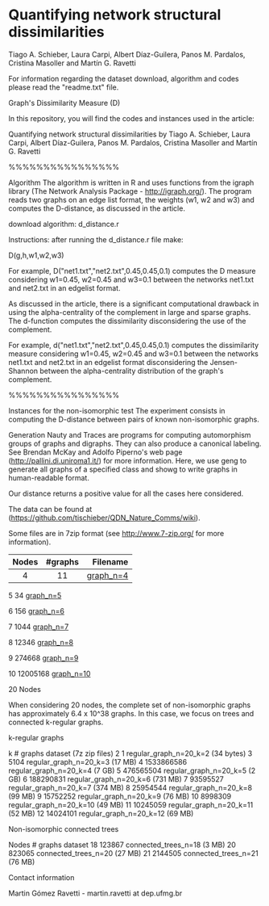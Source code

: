 # Quantifying network structural dissimilarities 

Tiago A. Schieber, Laura Carpi, Albert Díaz-Guilera, Panos M. Pardalos, Cristina Masoller and Martín G. Ravetti

For information regarding the dataset download, algorithm and codes please read the "readme.txt" file.

Graph's Dissimilarity Measure  (D)


In this repository, you will find the codes and instances used in the article:

Quantifying network structural dissimilarities by Tiago A. Schieber, Laura Carpi, Albert Díaz-Guilera, Panos M. Pardalos, Cristina Masoller and Martín G. Ravetti


%%%%%%%%%%%%%%%%

Algorithm
The algorithm is written in R and uses functions from the igraph library (The Network Analysis Package - http://igraph.org/). The program reads two graphs on an edge list format, the weights (w1, w2 and w3) and computes the D-distance, as discussed in the article. 

download algorithm: d_distance.r

Instructions: after running the d_distance.r file make:

D(g,h,w1,w2,w3)

For example, D("net1.txt","net2.txt",0.45,0.45,0.1) computes the D measure considering w1=0.45, w2=0.45 and w3=0.1 between the networks net1.txt and net2.txt in an edgelist format.

As discussed in the article, there is a significant computational drawback in using the alpha-centrality of the complement in large and sparse graphs. The d-function computes the dissimilarity disconsidering the use of the complement. 

For example, d("net1.txt","net2.txt",0.45,0.45,0.1) computes the dissimilarity measure considering w1=0.45, w2=0.45 and w3=0.1 between the networks net1.txt and net2.txt in an edgelist format disconsidering the Jensen-Shannon between the alpha-centrality distribution of the graph's complement.


%%%%%%%%%%%%%%%%

Instances for the non-isomorphic test
The experiment consists in computing the D-distance between pairs of known non-isomorphic graphs.  

Generation
Nauty and Traces are programs for computing automorphism groups of graphs and digraphs. They can also produce a canonical labeling. See Brendan McKay and Adolfo Piperno's web page (http://pallini.di.uniroma1.it/) for more information.
Here, we use geng to generate all graphs of a specified class and showg to write graphs in human-readable format.

Our distance returns a positive value for all the cases here considered.

The data can be found at (https://github.com/tischieber/QDN_Nature_Comms/wiki).

Some files are in 7zip format (see http://www.7-zip.org/ for more information).


|Nodes| #graphs| Filename  |
|:-------------:|:-------------:| -----:| 
| 4 | 11|[graph_n=4](https://drive.google.com/file/d/0B92qPSf2Wn1LYnk0b0IteW9ISXM/view) |

5	34	     [graph_n=5](https://drive.google.com/file/d/0B92qPSf2Wn1LZDFYYmVES01WZEk/view)



6	156	        [graph_n=6](https://drive.google.com/file/d/0B92qPSf2Wn1LdGRZR1diNy1DYUk/view)

7	1044	        [graph_n=7](https://drive.google.com/file/d/0B92qPSf2Wn1LNk4ySVVJOGo5cEE/view)




8	12346 	        [graph_n=8](https://drive.google.com/file/d/0B92qPSf2Wn1Ld1lZeW83X0pENm8/view)


9 	274668	        [graph_n=9](https://drive.google.com/file/d/0B92qPSf2Wn1LNC1GX1RIdG1xUk0/view)


10 	12005168 	[graph_n=10](https://drive.google.com/file/d/0B92qPSf2Wn1LNzVQQjJ2VjhRWFE/view)


20 Nodes

When considering 20 nodes, the complete set of non-isomorphic graphs has approximately 6.4 x 10^38 graphs. In this case, we focus on trees and connected k-regular graphs. 

k-regular graphs


k	 # graphs
	  dataset           (7z zip files)
2 
	1 	        regular_graph_n=20_k=2   (34 bytes)
3	5104            regular_graph_n=20_k=3   (17 MB)
4	1533866586 	regular_graph_n=20_k=4   (7 GB)
5	476565504 	regular_graph_n=20_k=5   (2 GB)
6	188290831 	regular_graph_n=20_k=6   (731 MB)
7	93595527 	regular_graph_n=20_k=7   (374 MB)
8	25954544 	regular_graph_n=20_k=8   (99 MB)
9	15752252 	regular_graph_n=20_k=9   (76 MB)
10	8998309 	regular_graph_n=20_k=10  (49 MB)
11	10245059 	regular_graph_n=20_k=11  (52 MB)
12 	14024101	regular_graph_n=20_k=12  (69 MB) 


Non-isomorphic connected trees


Nodes	 # graphs
	  dataset
18 	123867 	    connected_trees_n=18 (3 MB) 
20 	823065	    connected_trees_n=20 (27 MB) 
21	2144505	    connected_trees_n=21 (76 MB)
 


Contact information

Martin Gómez Ravetti - martin.ravetti at dep.ufmg.br
